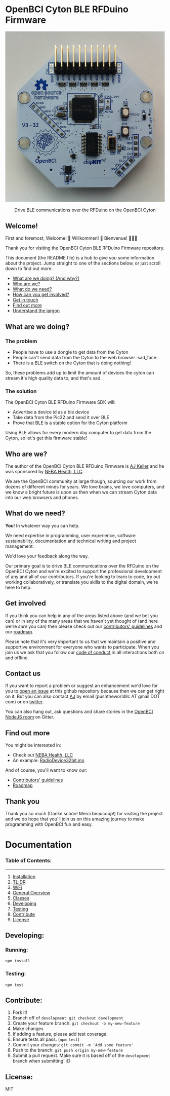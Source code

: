 # OpenBCI Cyton BLE RFDuino Firmware

<p align="center">
  <img alt="banner" src="/images/OBCI_32bit_top.jpg/" width="600">
</p>
<p align="center" href="">
  Drive BLE communications over the RFDuino on the OpenBCI Cyton
</p>

## Welcome!

First and foremost, Welcome! :tada: Willkommen! :confetti_ball: Bienvenue! :balloon::balloon::balloon:

Thank you for visiting the OpenBCI Cyton BLE RFDuino Firmware repository.

This document (the README file) is a hub to give you some information about the project. Jump straight to one of the sections below, or just scroll down to find out more.

* [What are we doing? (And why?)](#what-are-we-doing)
* [Who are we?](#who-are-we)
* [What do we need?](#what-do-we-need)
* [How can you get involved?](#get-involved)
* [Get in touch](#contact-us)
* [Find out more](#find-out-more)
* [Understand the jargon](#glossary)

## What are we doing?

### The problem

* People have to use a dongle to get data from the Cyton
* People can't send data from the Cyton to the web browser :sad_face:
* There is a BLE switch on the Cyton that is doing nothing!

So, these problems add up to limit the amount of devices the cyton can stream it's high quality data to, and that's sad.

### The solution

The OpenBCI Cyton BLE RFDuino Firmware SDK will:

* Advertise a device id as a ble device
* Take data from the Pic32 and send it over BLE
* Prove that BLE is a stable option for the Cyton platform

Using BLE allows for every modern day computer to get data from the Cyton, so let's get this firmware stable!

## Who are we?

The author of the OpenBCI Cyton BLE RFDuino Firmware is [AJ Keller][link_aj_keller] and he was sponsored by [NEBA Health, LLC][link_neba].

We are the OpenBCI community at large though, sourcing our work from dozens of different minds for years. We love brains, we love computers, and we know a bright future is upon us then when we can stream Cyton data into our web browsers and phones.

## What do we need?

**You**! In whatever way you can help.

We need expertise in programming, user experience, software sustainability, documentation and technical writing and project management.

We'd love your feedback along the way.

Our primary goal is to drive BLE communications over the RFDuino on the OpenBCI Cyton and we're excited to support the professional development of any and all of our contributors. If you're looking to learn to code, try out working collaboratively, or translate you skills to the digital domain, we're here to help.

## Get involved

If you think you can help in any of the areas listed above (and we bet you can) or in any of the many areas that we haven't yet thought of (and here we're *sure* you can) then please check out our [contributors' guidelines](CONTRIBUTING.md) and our [roadmap](ROADMAP.md).

Please note that it's very important to us that we maintain a positive and supportive environment for everyone who wants to participate. When you join us we ask that you follow our [code of conduct](CODE_OF_CONDUCT.md) in all interactions both on and offline.

## Contact us

If you want to report a problem or suggest an enhancement we'd love for you to [open an issue](../../issues) at this github repository because then we can get right on it. But you can also contact [AJ][link_aj_keller] by email (pushtheworldllc AT gmail DOT com) or on [twitter](https://twitter.com/aj-ptw).

You can also hang out, ask questions and share stories in the [OpenBCI NodeJS room](https://gitter.im/OpenBCI/OpenBCI_NodeJS?utm_source=badge&utm_medium=badge&utm_campaign=pr-badge&utm_content=badge) on Gitter.

## Find out more

You might be interested in:

* Check out [NEBA Health, LLC][link_neba]
* An example: [RadioDevice32bit.ino][link_cyton_ble_example]

And of course, you'll want to know our:

* [Contributors' guidelines](CONTRIBUTING.md)
* [Roadmap](ROADMAP.md)

## Thank you

Thank you so much (Danke schön! Merci beaucoup!) for visiting the project and we do hope that you'll join us on this amazing journey to make programming with OpenBCI fun and easy.

# Documentation

### Table of Contents:
---

1. [Installation](#install)
2. [TL;DR](#tldr)
3. [WiFi](#wifi-docs)
  1. [General Overview](#general-overview)
  2. [Classes](#classes)
4. [Developing](#developing)
5. [Testing](#developing-testing)
6. [Contribute](#contribute)
7. [License](#license)

## <a name="developing"></a> Developing:
### <a name="developing-running"></a> Running:

```
npm install
```

### <a name="developing-testing"></a> Testing:

```
npm test
```

## <a name="contribute"></a> Contribute:

1. Fork it!
2. Branch off of `development`: `git checkout development`
2. Create your feature branch: `git checkout -b my-new-feature`
3. Make changes
4. If adding a feature, please add test coverage.
5. Ensure tests all pass. (`npm test`)
6. Commit your changes: `git commit -m 'Add some feature'`
7. Push to the branch: `git push origin my-new-feature`
8. Submit a pull request. Make sure it is based off of the `development` branch when submitting! :D

## <a name="license"></a> License:

MIT

[link_aj_keller]: https://github.com/aj-ptw
[link_shop_wifi_shield]: https://shop.openbci.com/collections/frontpage/products/wifi-shield?variant=44534009550
[link_shop_ganglion]: https://shop.openbci.com/collections/frontpage/products/pre-order-ganglion-board
[link_shop_cyton]: https://shop.openbci.com/collections/frontpage/products/cyton-biosensing-board-8-channel
[link_shop_cyton_daisy]: https://shop.openbci.com/collections/frontpage/products/cyton-daisy-biosensing-boards-16-channel
[link_ptw]: https://www.pushtheworldllc.com
[link_neba]: https://nebahealth.com
[link_openbci]: http://www.openbci.com
[link_mozwow]: http://mozillascience.github.io/working-open-workshop/index.html
[link_cyton_ble_example]: examples/RadioDevice32bit/RadioDevice32bit.ino
[link_openleaderscohort]: https://medium.com/@MozOpenLeaders
[link_mozsci]: https://science.mozilla.org

